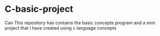 # C-basic-project
Can This repository has contains  the basic concepts program and a mini project that i have created using c language concepts 
